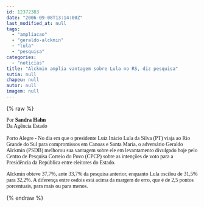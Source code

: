 ```yaml
---
id: 12372383
date: "2006-09-08T13:14:00Z"
last_modified_at: null
tags:
  - "ampliacao"
  - "geraldo-alckmin"
  - "lula"
  - "pesquisa"
categories:
  - "noticias"
title: "Alckmin amplia vantagem sobre Lula no RS, diz pesquisa"
sutia: null
chapeu: null
autor: null
imagem: null
---
```

{% raw %}
<p><P><FONT face=Verdana>Por <STRONG>Sandra Hahn</STRONG><BR>Da Agência Estado<BR><BR>Porto Alegre - No dia em que o presidente Luiz Inácio Lula da Silva (PT) viaja ao Rio Grande do Sul para compromissos em Canoas e Santa Maria, o adversário Geraldo Alckmin (PSDB) melhorou sua vantagem sobre ele em levantamento divulgado hoje pelo Centro de Pesquisa Correio do Povo (CPCP) sobre as intenções de voto para a Presidência da República entre eleitores do Estado. </FONT></P></p>
<p><P><FONT face=Verdana>Alckmin obteve 37,7%, ante 33,7% da pesquisa anterior, enquanto Lula oscilou de 31,5% para 32,2%. A diferença entre osdois está acima da margem de erro, que é de 2,5 pontos porcentuais, para mais ou para menos.</FONT></P> </p>
{% endraw %}